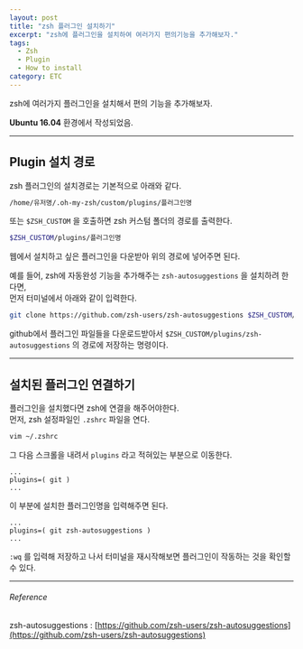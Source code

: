 ```yaml
---
layout: post
title: "zsh 플러그인 설치하기"
excerpt: "zsh에 플러그인을 설치하여 여러가지 편의기능을 추가해보자."
tags:
  - Zsh
  - Plugin
  - How to install
category: ETC
---
```


zsh에 여러가지 플러그인을 설치해서 편의 기능을 추가해보자.

**Ubuntu 16.04** 환경에서 작성되었음.

- - -

## Plugin 설치 경로

zsh 플러그인의 설치경로는 기본적으로 아래와 같다.

```zsh
/home/유저명/.oh-my-zsh/custom/plugins/플러그인명
```

또는 `$ZSH_CUSTOM` 을 호출하면 zsh 커스텀 폴더의 경로를 출력한다.

```zsh
$ZSH_CUSTOM/plugins/플러그인명
```

웹에서 설치하고 싶은 플러그인을 다운받아 위의 경로에 넣어주면 된다.  

예를 들어, zsh에 자동완성 기능을 추가해주는 `zsh-autosuggestions` 을 설치하려 한다면,   
먼저 터미널에서 아래와 같이 입력한다.  

```zsh
git clone https://github.com/zsh-users/zsh-autosuggestions $ZSH_CUSTOM/plugins/zsh-autosuggestions
```

github에서 플러그인 파일들을 다운로드받아서 `$ZSH_CUSTOM/plugins/zsh-autosuggestions` 의 경로에 저장하는 명령이다.  

- - -

## 설치된 플러그인 연결하기

플러그인을 설치했다면 zsh에 연결을 해주어야한다.  
먼저, zsh 설정파일인 `.zshrc` 파일을 연다.  

```zsh
vim ~/.zshrc
```

그 다음 스크롤을 내려서 `plugins` 라고 적혀있는 부분으로 이동한다.

```
...
plugins=( git )
...
```

이 부분에 설치한 플러그인명을 입력해주면 된다.

```
...
plugins=( git zsh-autosuggestions )
...
```

`:wq` 를 입력해 저장하고 나서 터미널을 재시작해보면 플러그인이 작동하는 것을 확인할 수 있다.

- - -

###### Reference

zsh-autosuggestions : [https://github.com/zsh-users/zsh-autosuggestions](https://github.com/zsh-users/zsh-autosuggestions)